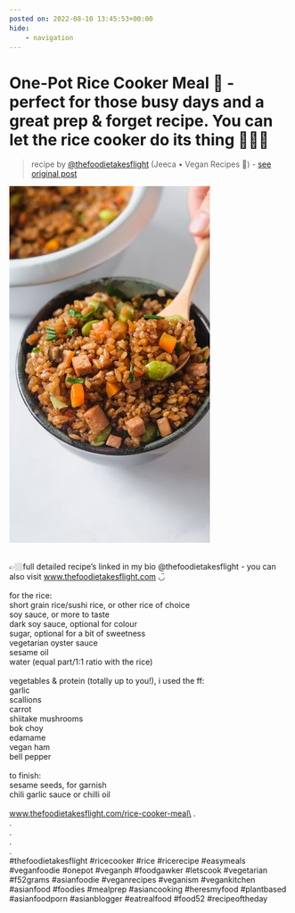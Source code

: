 ```yaml
---
posted on: 2022-08-10 13:45:53+00:00
hide:
    - navigation
---
```


# One-Pot Rice Cooker Meal 🍚 - perfect for those busy days and a great prep & forget recipe. You can let the rice cooker do its thing 💁🏻‍♀️ 

> recipe by [@thefoodietakesflight](https://www.instagram.com/thefoodietakesflight/) 
(Jeeca • Vegan Recipes 🥢) - [see original post](https://instagram.com/p/ChFMRq8pdBO)

![](../img/thefoodietakesflight_10-08-2022_1308.png)

\
👉🏼full detailed recipe’s linked in my bio @thefoodietakesflight - you can also visit www.thefoodietakesflight.com ◡̈ \
\
for the rice:\
short grain rice/sushi rice, or other rice of choice\
soy sauce, or more to taste\
dark soy sauce, optional for colour\
sugar, optional for a bit of sweetness\
vegetarian oyster sauce\
sesame oil\
water (equal part/1:1 ratio with the rice)\
\
vegetables & protein (totally up to you!), i used the ff:\
garlic\
scallions\
carrot\
shiitake mushrooms\
bok choy\
edamame\
vegan ham\
bell pepper\
\
to finish:\
sesame seeds, for garnish\
chili garlic sauce or chilli oil\
\
www.thefoodietakesflight.com/rice-cooker-meal\
.\
.\
.\
.\
.\
\#thefoodietakesflight \#ricecooker \#rice \#ricerecipe \#easymeals \#veganfoodie \#onepot \#veganph \#foodgawker \#letscook \#vegetarian \#f52grams \#asianfoodie \#veganrecipes \#veganism \#vegankitchen \#asianfood \#foodies \#mealprep \#asiancooking \#heresmyfood \#plantbased \#asianfoodporn \#asianblogger \#eatrealfood \#food52 \#recipeoftheday 